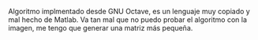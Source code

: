 Algoritmo implmentado desde GNU Octave, es un lenguaje muy copiado y mal hecho de Matlab. Va tan mal que no puedo probar el algoritmo con la imagen, me tengo que generar una matriz más pequeña.